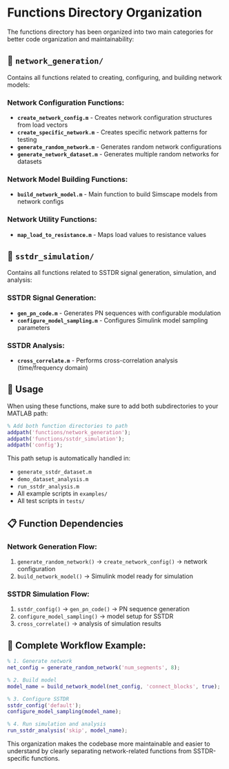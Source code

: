 # Functions Directory Organization

The functions directory has been organized into two main categories for better code organization and maintainability:

## 📁 `network_generation/`
Contains all functions related to creating, configuring, and building network models:

### Network Configuration Functions:
- **`create_network_config.m`** - Creates network configuration structures from load vectors
- **`create_specific_network.m`** - Creates specific network patterns for testing
- **`generate_random_network.m`** - Generates random network configurations
- **`generate_network_dataset.m`** - Generates multiple random networks for datasets

### Network Model Building Functions:
- **`build_network_model.m`** - Main function to build Simscape models from network configs

### Network Utility Functions:
- **`map_load_to_resistance.m`** - Maps load values to resistance values

## 📁 `sstdr_simulation/`
Contains all functions related to SSTDR signal generation, simulation, and analysis:

### SSTDR Signal Generation:
- **`gen_pn_code.m`** - Generates PN sequences with configurable modulation
- **`configure_model_sampling.m`** - Configures Simulink model sampling parameters

### SSTDR Analysis:
- **`cross_correlate.m`** - Performs cross-correlation analysis (time/frequency domain)

## 🔧 Usage

When using these functions, make sure to add both subdirectories to your MATLAB path:

```matlab
% Add both function directories to path
addpath('functions/network_generation');
addpath('functions/sstdr_simulation');
addpath('config');
```

This path setup is automatically handled in:
- `generate_sstdr_dataset.m`
- `demo_dataset_analysis.m`
- `run_sstdr_analysis.m`
- All example scripts in `examples/`
- All test scripts in `tests/`

## 📋 Function Dependencies

### Network Generation Flow:
1. `generate_random_network()` → `create_network_config()` → network configuration
2. `build_network_model()` → Simulink model ready for simulation

### SSTDR Simulation Flow:
1. `sstdr_config()` → `gen_pn_code()` → PN sequence generation
2. `configure_model_sampling()` → model setup for SSTDR
3. `cross_correlate()` → analysis of simulation results

## 🚀 Complete Workflow Example:

```matlab
% 1. Generate network
net_config = generate_random_network('num_segments', 8);

% 2. Build model
model_name = build_network_model(net_config, 'connect_blocks', true);

% 3. Configure SSTDR
sstdr_config('default');
configure_model_sampling(model_name);

% 4. Run simulation and analysis
run_sstdr_analysis('skip', model_name);
```

This organization makes the codebase more maintainable and easier to understand by clearly separating network-related functions from SSTDR-specific functions. 